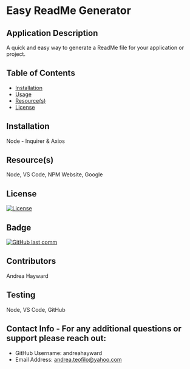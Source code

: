# Easy ReadMe Generator

## Application Description
A quick and easy way to generate a ReadMe file for your application or project.

## Table of Contents
* [Installation](#installation)
* [Usage](#usage)
* [Resource(s)](#resource)
* [License](#license)

## Installation
Node - Inquirer & Axios

## Resource(s)
Node, VS Code, NPM Website, Google

## License
[![License](https://img.shields.io/badge/License-Apache%202.0-blue.svg)](https://opensource.org/licenses/Apache-2.0)

## Badge
[![GitHub last comm](https://img.shields.io/github/last-commit/google/skia.svg?style=flat)]()

## Contributors
Andrea Hayward

## Testing
Node, VS Code, GitHub

## Contact Info - For any additional questions or support please reach out:
* GitHub Username: andreahayward
* Email Address: andrea.teofilo@yahoo.com

    